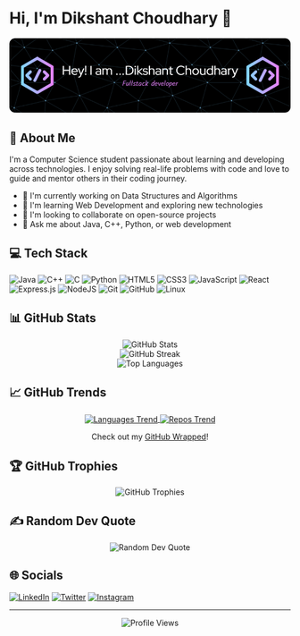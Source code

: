 # Hi, I'm Dikshant Choudhary 👋

<div align="center">
  <img src="github-header-image.png" width="700"/>
</div>

## 💫 About Me
I'm a Computer Science student passionate about learning and developing across technologies. I enjoy solving real-life problems with code and love to guide and mentor others in their coding journey.

- 🔭 I'm currently working on Data Structures and Algorithms
- 🌱 I'm learning Web Development and exploring new technologies
- 👯 I'm looking to collaborate on open-source projects
- 💬 Ask me about Java, C++, Python, or web development

## 💻 Tech Stack
![Java](https://img.shields.io/badge/java-%23ED8B00.svg?style=for-the-badge&logo=java&logoColor=white)
![C++](https://img.shields.io/badge/c++-%2300599C.svg?style=for-the-badge&logo=c%2B%2B&logoColor=white)
![C](https://img.shields.io/badge/c-%2300599C.svg?style=for-the-badge&logo=c&logoColor=white)
![Python](https://img.shields.io/badge/python-3670A0?style=for-the-badge&logo=python&logoColor=ffdd54)
![HTML5](https://img.shields.io/badge/html5-%23E34F26.svg?style=for-the-badge&logo=html5&logoColor=white)
![CSS3](https://img.shields.io/badge/css3-%231572B6.svg?style=for-the-badge&logo=css3&logoColor=white)
![JavaScript](https://img.shields.io/badge/javascript-%23323330.svg?style=for-the-badge&logo=javascript&logoColor=%23F7DF1E)
![React](https://img.shields.io/badge/react-%2320232a.svg?style=for-the-badge&logo=react&logoColor=%2361DAFB)
![Express.js](https://img.shields.io/badge/express.js-%23404d59.svg?style=for-the-badge&logo=express&logoColor=%2361DAFB)
![NodeJS](https://img.shields.io/badge/node.js-6DA55F?style=for-the-badge&logo=node.js&logoColor=white)
![Git](https://img.shields.io/badge/git-%23F05033.svg?style=for-the-badge&logo=git&logoColor=white)
![GitHub](https://img.shields.io/badge/github-%23121011.svg?style=for-the-badge&logo=github&logoColor=white)
![Linux](https://img.shields.io/badge/Linux-FCC624?style=for-the-badge&logo=linux&logoColor=black)

## 📊 GitHub Stats
<div align="center">
  <img src="https://github-readme-stats.vercel.app/api?username=Dikshant0083&theme=radical&hide_border=false&include_all_commits=true&count_private=true" alt="GitHub Stats" /><br/>
  <img src="https://github-readme-streak-stats.herokuapp.com/?user=Dikshant0083&theme=radical&hide_border=false" alt="GitHub Streak" /><br/>
  <img src="https://github-readme-stats.vercel.app/api/top-langs/?username=Dikshant0083&theme=radical&hide_border=false&include_all_commits=true&count_private=true&layout=compact" alt="Top Languages" />
</div>

## 📈 GitHub Trends
<div align="center">
  <a href="https://githubtrends.io">
    <img align="center" src="https://api.githubtrends.io/user/svg/Dikshant0083/langs?time_range=one_year&include_private=True&loc_metric=changed" alt="Languages Trend" />
  </a>
  <a href="https://githubtrends.io">
    <img align="center" src="https://api.githubtrends.io/user/svg/Dikshant0083/repos?time_range=one_year&include_private=True&loc_metric=changed" alt="Repos Trend" />
  </a>
  
  Check out my <a href="https://githubwrapped.io/Dikshant0083">GitHub Wrapped</a>!
</div>

## 🏆 GitHub Trophies
<div align="center">
  <img src="https://github-profile-trophy.vercel.app/?username=Dikshant0083&theme=radical&no-frame=false&no-bg=true&margin-w=4" alt="GitHub Trophies" />
</div>

## ✍️ Random Dev Quote
<div align="center">
  <img src="https://quotes-github-readme.vercel.app/api?type=horizontal&theme=radical" alt="Random Dev Quote" />
</div>

## 🌐 Socials
[![LinkedIn](https://img.shields.io/badge/LinkedIn-%230077B5.svg?logo=linkedin&logoColor=white)](www.linkedin.com/in/dikshantchoudhary)
[![Twitter](https://img.shields.io/badge/Twitter-%231DA1F2.svg?logo=Twitter&logoColor=white)](https://twitter.com/dikshantch)
[![Instagram](https://img.shields.io/badge/Instagram-%23E4405F.svg?logo=Instagram&logoColor=white)](https://www.instagram.com/choudhary_0083)


---
<div align="center">
  <img src="https://komarev.com/ghpvc/?username=Dikshant0083&label=Profile%20views&color=0e75b6&style=flat" alt="Profile Views" />
</div>
